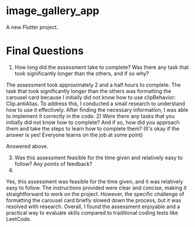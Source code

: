# image_gallery_app

A new Flutter project.

# Final Questions
1) How long did the assessment take to complete? Was there any task that took significantly longer than the others, and if so why?

The assessment took approximately 2 and a half hours to complete. The task that took significantly longer than the others was formatting the carousel card because I initially did not know how to use clipBehavior: Clip.antiAlias. To address this, I conducted a small research to understand how to use it effectively. After finding the necessary information, I was able to implement it correctly in the code.
2) Were there any tasks that you initially did not know how to complete? And if so, how did you approach them and take the steps to learn how to complete them? (It's okay if the answer is yes! Everyone learns on the job at some point)

Answered above. 

3) Was this assessment feasible for the time given and relatively easy to follow? Any points of feedback?
4) 
Yes, this assessment was feasible for the time given, and it was relatively easy to follow. The instructions provided were clear and concise, making it straightforward to work on the project. However, the specific challenge of formatting the carousel card briefly slowed down the process, but it was resolved with research. Overall, I found the assessment enjoyable and a practical way to evaluate skills compared to traditional coding tests like LeetCode.
